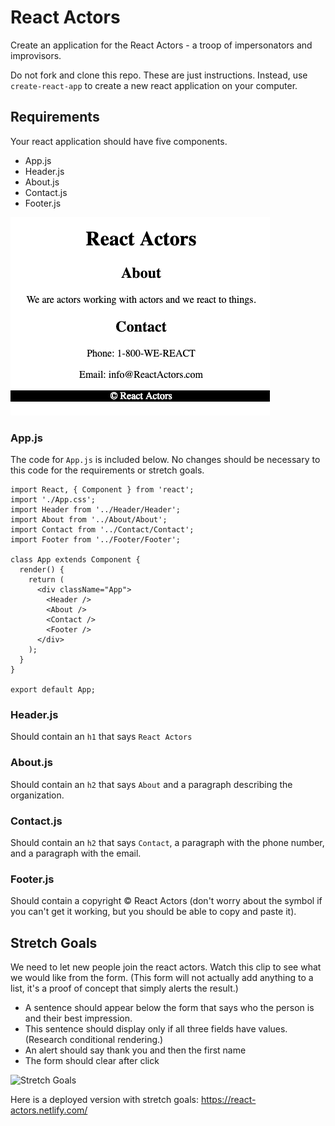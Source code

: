 # React Actors

Create an application for the React Actors - a troop of impersonators and improvisors.

Do not fork and clone this repo. These are just instructions. Instead, use `create-react-app` to create a new react application on your computer.

## Requirements

Your react application should have five components.

- App.js
- Header.js
- About.js
- Contact.js
- Footer.js

![Base Requirements](images/base-requirements.png)

### App.js

The code for `App.js` is included below. No changes should be necessary to this code for the requirements or stretch goals.

```JSX
import React, { Component } from 'react';
import './App.css';
import Header from '../Header/Header';
import About from '../About/About';
import Contact from '../Contact/Contact';
import Footer from '../Footer/Footer';

class App extends Component {
  render() {
    return (
      <div className="App">
        <Header />
        <About />
        <Contact />
        <Footer />
      </div>
    );
  }
}

export default App;

```

### Header.js

Should contain an `h1` that says `React Actors`

### About.js

Should contain an `h2` that says `About` and a paragraph describing the organization.

### Contact.js

Should contain an `h2` that says `Contact`, a paragraph with the phone number, and a paragraph with the email.

### Footer.js

Should contain a copyright © React Actors (don't worry about the symbol if you can't get it working, but you should be able to copy and paste it).

## Stretch Goals

We need to let new people join the react actors. Watch this clip to see what we would like from the form. (This form will not actually add anything to a list, it's a proof of concept that simply alerts the result.)

- A sentence should appear below the form that says who the person is and their best impression.
- This sentence should display only if all three fields have values. (Research conditional rendering.)
- An alert should say thank you and then the first name
- The form should clear after click

![Stretch Goals](images/stretch-goals.gif)

Here is a deployed version with stretch goals: https://react-actors.netlify.com/
